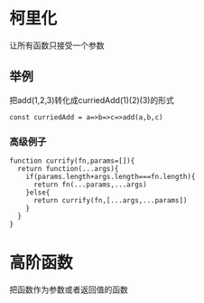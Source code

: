# 柯里化
让所有函数只接受一个参数

## 举例
把add(1,2,3)转化成curriedAdd(1)(2)(3)的形式
```
const curriedAdd = a=>b=>c=>add(a,b,c)
```
### 高级例子
```
function currify(fn,params=[]){
  return function(...args){
    if(params.length+args.length===fn.length){
      return fn(...params,...args)
    }else{
      return currify(fn,[...args,...params])
    }
  }
}
```
# 高阶函数
把函数作为参数或者返回值的函数